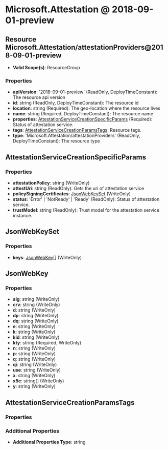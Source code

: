 # Microsoft.Attestation @ 2018-09-01-preview

## Resource Microsoft.Attestation/attestationProviders@2018-09-01-preview
* **Valid Scope(s)**: ResourceGroup
### Properties
* **apiVersion**: '2018-09-01-preview' (ReadOnly, DeployTimeConstant): The resource api version
* **id**: string (ReadOnly, DeployTimeConstant): The resource id
* **location**: string (Required): The geo-location where the resource lives
* **name**: string (Required, DeployTimeConstant): The resource name
* **properties**: [AttestationServiceCreationSpecificParams](#attestationservicecreationspecificparams) (Required): Status of attestation service.
* **tags**: [AttestationServiceCreationParamsTags](#attestationservicecreationparamstags): Resource tags.
* **type**: 'Microsoft.Attestation/attestationProviders' (ReadOnly, DeployTimeConstant): The resource type

## AttestationServiceCreationSpecificParams
### Properties
* **attestationPolicy**: string (WriteOnly)
* **attestUri**: string (ReadOnly): Gets the uri of attestation service
* **policySigningCertificates**: [JsonWebKeySet](#jsonwebkeyset) (WriteOnly)
* **status**: 'Error' | 'NotReady' | 'Ready' (ReadOnly): Status of attestation service.
* **trustModel**: string (ReadOnly): Trust model for the attestation service instance.

## JsonWebKeySet
### Properties
* **keys**: [JsonWebKey](#jsonwebkey)[] (WriteOnly)

## JsonWebKey
### Properties
* **alg**: string (WriteOnly)
* **crv**: string (WriteOnly)
* **d**: string (WriteOnly)
* **dp**: string (WriteOnly)
* **dq**: string (WriteOnly)
* **e**: string (WriteOnly)
* **k**: string (WriteOnly)
* **kid**: string (WriteOnly)
* **kty**: string (Required, WriteOnly)
* **n**: string (WriteOnly)
* **p**: string (WriteOnly)
* **q**: string (WriteOnly)
* **qi**: string (WriteOnly)
* **use**: string (WriteOnly)
* **x**: string (WriteOnly)
* **x5c**: string[] (WriteOnly)
* **y**: string (WriteOnly)

## AttestationServiceCreationParamsTags
### Properties
### Additional Properties
* **Additional Properties Type**: string

